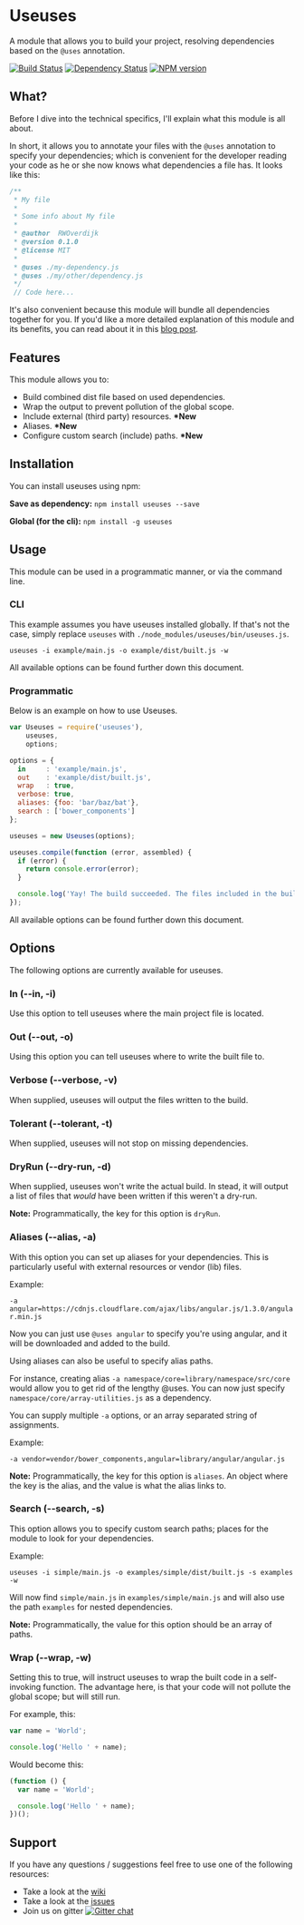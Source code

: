 # Useuses
A module that allows you to build your project, resolving dependencies based on the `@uses` annotation.

[![Build Status](https://travis-ci.org/SpoonX/useuses.png)](https://travis-ci.org/SpoonX/useuses)
[![Dependency Status](https://david-dm.org/spoonx/useuses.svg)](https://david-dm.org/spoonx/useuses)
[![NPM version](https://badge.fury.io/js/useuses.png)](http://badge.fury.io/js/useuses)

## What?
Before I dive into the technical specifics, I'll explain what this module is all about.

In short, it allows you to annotate your files with the `@uses` annotation to specify your dependencies;
which is convenient for the developer reading your code as he or she now knows what dependencies a file has.
It looks like this:

```javascript
/**
 * My file
 *
 * Some info about My file
 *
 * @author  RWOverdijk
 * @version 0.1.0
 * @license MIT
 *
 * @uses ./my-dependency.js
 * @uses ./my/other/dependency.js
 */
 // Code here...
```

It's also convenient because this module will bundle all dependencies together for you.
If you'd like a more detailed explanation of this module and its benefits, you can read about it in this [blog post](http://blog.spoonx.nl/javascript-dependency-management/).

## Features
This module allows you to:

* Build combined dist file based on used dependencies.
* Wrap the output to prevent pollution of the global scope.
* Include external (third party) resources. __*New__
* Aliases. __*New__
* Configure custom search (include) paths. __*New__

## Installation
You can install useuses using npm:

**Save as dependency:**
`npm install useuses --save`

**Global (for the cli):**
`npm install -g useuses`

## Usage
This module can be used in a programmatic manner, or via the command line.

### CLI
This example assumes you have useuses installed globally.
If that's not the case, simply replace `useuses` with `./node_modules/useuses/bin/useuses.js`.

`useuses -i example/main.js -o example/dist/built.js -w`

All available options can be found further down this document.

### Programmatic
Below is an example on how to use Useuses.

```javascript
var Useuses = require('useuses'),
    useuses,
    options;

options = {
  in     : 'example/main.js',
  out    : 'example/dist/built.js',
  wrap   : true,
  verbose: true,
  aliases: {foo: 'bar/baz/bat'},
  search : ['bower_components']
};

useuses = new Useuses(options);

useuses.compile(function (error, assembled) {
  if (error) {
    return console.error(error);
  }

  console.log('Yay! The build succeeded. The files included in the build are:', assembled);
});
```

All available options can be found further down this document.

## Options
The following options are currently available for useuses.

### In (--in, -i)
Use this option to tell useuses where the main project file is located.

### Out (--out, -o)
Using this option you can tell useuses where to write the built file to.

### Verbose (--verbose, -v)
When supplied, useuses will output the files written to the build.

### Tolerant (--tolerant, -t)
When supplied, useuses will not stop on missing dependencies.

### DryRun (--dry-run, -d)
When supplied, useuses won't write the actual build.
In stead, it will output a list of files that _would_ have been written if this weren't a dry-run.

**Note:** Programmatically, the key for this option is `dryRun`.

### Aliases (--alias, -a)
With this option you can set up aliases for your dependencies.
This is particularly useful with external resources or vendor (lib) files.

Example:

`-a angular=https://cdnjs.cloudflare.com/ajax/libs/angular.js/1.3.0/angular.min.js`

Now you can just use `@uses angular` to specify you're using angular, and it will be downloaded and added to the build.

Using aliases can also be useful to specify alias paths.

For instance, creating alias `-a namespace/core=library/namespace/src/core` would allow you to get rid of the lengthy @uses.
You can now just specify `namespace/core/array-utilities.js` as a dependency.

You can supply multiple `-a` options, or an array separated string of assignments.

Example:

`-a vendor=vendor/bower_components,angular=library/angular/angular.js`

**Note:** Programmatically, the key for this option is `aliases`.
An object where the key is the alias, and the value is what the alias links to.

### Search (--search, -s)
This option allows you to specify custom search paths; places for the module to look for your dependencies.

Example:

`useuses -i simple/main.js -o examples/simple/dist/built.js -s examples -w`

Will now find `simple/main.js` in `examples/simple/main.js` and will also use the path `examples` for nested dependencies.

**Note:** Programmatically, the value for this option should be an array of paths.

### Wrap (--wrap, -w)
Setting this to true, will instruct useuses to wrap the built code in a self-invoking function.
The advantage here, is that your code will not pollute the global scope; but will still run.

For example, this:

```javascript
var name = 'World';

console.log('Hello ' + name);
```

Would become this:

```javascript
(function () {
  var name = 'World';

  console.log('Hello ' + name);
})();
```

## Support
If you have any questions / suggestions feel free to use one of the following resources:

* Take a look at the [wiki](wiki)
* Take a look at the [issues](issues)
* Join us on gitter [![Gitter chat](https://badges.gitter.im/SpoonX/Dev.png)](https://gitter.im/SpoonX/Dev)

